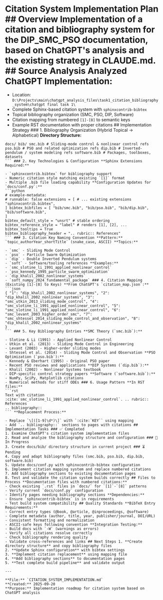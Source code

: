 # Citation System Implementation Plan ## Overview Implementation of a citation and bibliography system for the DIP_SMC_PSO documentation, based on ChatGPT's analysis and the existing strategy in CLAUDE.md. ## Source Analysis **Analyzed ChatGPT Implementation:**

- Location: `D:\Projects\main\chatgpt_analysis_files\task1_citation_bibliography_system\chatgpt final task 1\`
- Complete Sphinx-based citation system with `sphinxcontrib-bibtex`
- Topical bibliography organization (SMC, PSO, DIP, Software)
- Citation mapping from numbered `[1]-[8]` to semantic keys
- Example RST documentation with proper citations ## Implementation Strategy ### 1. Bibliography Organization (Hybrid Topical → Alphabetical) **Directory Structure:**
```
docs/ bib/ smc.bib # Sliding-mode control & nonlinear control refs pso.bib # PSO and related optimization refs dip.bib # Inverted-pendulum / system modeling refs software.bib # Packages, toolboxes, datasets
``` ### 2. Key Technologies & Configuration **Sphinx Extensions Required:**

- `sphinxcontrib.bibtex` for bibliography support
- Numeric citation style matching existing `[1]` format
- Multiple .bib file loading capability **Configuration Updates for `docs/conf.py`:**
```python
# example-metadata:
# runnable: false extensions = [ # ... existing extensions "sphinxcontrib.bibtex",
] bibtex_bibfiles = [ "bib/smc.bib", "bib/pso.bib", "bib/dip.bib", "bib/software.bib",
]
bibtex_default_style = "unsrt" # stable ordering
bibtex_reference_style = "label" # renders [1], [2], ...
bibtex_tooltips = True
bibtex_bibliography_header = ".. rubric:: References"
``` ### 3. Citation Key Naming Convention **Pattern:** `topic_authorYear_shortTitle` (snake_case, ASCII) **Topics:**

- `smc` - Sliding Mode Control
- `pso` - Particle Swarm Optimization
- `dip` - Double Inverted Pendulum systems
- `soft` - Software/tooling references **Examples:**
- `smc_slotine_li_1991_applied_nonlinear_control`
- `pso_kennedy_1995_particle_swarm_optimization`
- `dip_khalil_2002_nonlinear_systems`
- `soft_numpy_2024_fundamental_package` ### 4. Citation Mapping (Existing [1]-[8] to Keys) **From ChatGPT's `citation_map.json`:**
```json
{ "1": "dip_khalil_2002_nonlinear_systems", "2": "dip_khalil_2002_nonlinear_systems", "3": "smc_utkin_2013_sliding_mode_control", "4": "smc_slotine_li_1991_applied_nonlinear_control", "5": "smc_slotine_li_1991_applied_nonlinear_control", "6": "smc_levant_2003_higher_order_smc", "7": "smc_shtessel_2014_sliding_mode_control_and_observation", "8": "dip_khalil_2002_nonlinear_systems"
}
``` ### 5. Key Bibliography Entries **SMC Theory (`smc.bib`):**

- Slotine & Li (1991) - Applied Nonlinear Control
- Utkin et al. (2013) - Sliding Mode Control in Engineering
- Levant (2003) - Higher-order sliding modes
- Shtessel et al. (2014) - Sliding Mode Control and Observation **PSO Optimization (`pso.bib`):**
- Kennedy & Eberhart (1995) - Original PSO paper
- Recent PSO reviews and applications **DIP Systems (`dip.bib`):**
- Khalil (2002) - Nonlinear Systems textbook
- DIP-specific control strategy papers **Software (`software.bib`):**
- NumPy, SciPy, Matplotlib citations
- Numerical methods for stiff ODEs ### 6. Usage Pattern **In RST files:**
```rst
Text with citation :cite:`smc_slotine_li_1991_applied_nonlinear_control`. .. rubric:: References
.. bibliography::
``` **Replacement Process:**

- Replace `\[([1-9]\d*)\]` with `:cite:`KEY`` using mapping
- Add `.. bibliography::` sections to pages with citations ## Implementation Tasks ### ✅ Completed
1. Examine ChatGPT's citation system implementation files
2. Read and analyze the bibliography structure and configuration ### 🔄 In Progress
3. Create docs/bib/ directory structure in current project ### ⏳ Pending
4. Copy and adapt bibliography files (smc.bib, pso.bib, dip.bib, software.bib)
5. Update docs/conf.py with sphinxcontrib-bibtex configuration
6. Implement citation mapping system and replace numbered citations
7. Add bibliography sections to existing documentation pages
8. Test and validate the citation system builds correctly ## Files to Process **Documentation files with numbered citations:**
- Check existing `.rst` files in `docs/` for `[1]`-`[8]` patterns
- Verify current `docs/conf.py` configuration
- Identify pages needing bibliography sections **Dependencies:**
- Ensure `sphinxcontrib-bibtex` is in requirements
- Test build system compatibility ## Quality Standards **BibTeX Entry Requirements:**
- Correct entry types (@book, @article, @inproceedings, @software)
- Complete metadata (author, title, year, publisher/journal, DOI/URL)
- Consistent formatting and normalization
- ASCII-safe keys following convention **Integration Testing:**
- Build docs with `-W` (warnings as errors)
- Verify all citations resolve correctly
- Check bibliography rendering quality
- Validate cross-references and links ## Next Steps 1. **Create directory structure** and copy bibliography files
2. **Update Sphinx configuration** with bibtex settings
3. **Implement citation replacement** using mapping file
4. **Add bibliography sections** to documentation pages
5. **Test complete build pipeline** and validate output

---

**File:** `CITATION_SYSTEM_IMPLEMENTATION.md`
**Created:** 2025-09-20
**Purpose:** Implementation roadmap for citation system based on ChatGPT analysis
